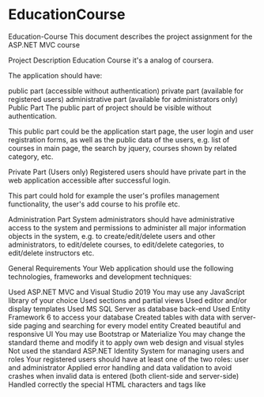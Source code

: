 # EducationCourse
Education-Course
This document describes the project assignment for the ASP.NET MVC course

Project Description Education Course it's a analog of coursera.

The application should have:

public part (accessible without authentication) private part (available for registered users) administrative part (available for administrators only) Public Part The public part of project should be visible without authentication.

This public part could be the application start page, the user login and user registration forms, as well as the public data of the users, e.g. list of courses in main page, the search by jquery, courses shown by related category, etc.

Private Part (Users only) Registered users should have private part in the web application accessible after successful login.

This part could hold for example the user's profiles management functionality, the user's add course to his profile etc.

Administration Part System administrators should have administrative access to the system and permissions to administer all major information objects in the system, e.g. to create/edit/delete users and other administrators, to edit/delete courses, to edit/delete categories, to edit/delete instructors etc.

General Requirements Your Web application should use the following technologies, frameworks and development techniques:

Used ASP.NET MVC and Visual Studio 2019 You may use any JavaScript library of your choice Used sections and partial views Used editor and/or display templates Used MS SQL Server as database back-end Used Entity Framework 6 to access your database Created tables with data with server-side paging and searching for every model entity Created beautiful and responsive UI You may use Bootstrap or Materialize You may change the standard theme and modify it to apply own web design and visual styles Not used the standard ASP.NET Identity System for managing users and roles Your registered users should have at least one of the two roles: user and administrator Applied error handling and data validation to avoid crashes when invalid data is entered (both client-side and server-side) Handled correctly the special HTML characters and tags like <script>,
, etc. Created unit tests for your "business" functionality
